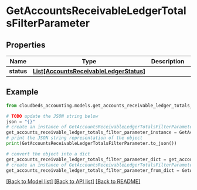 # GetAccountsReceivableLedgerTotalsFilterParameter


## Properties

Name | Type | Description | Notes
------------ | ------------- | ------------- | -------------
**status** | [**List[AccountsReceivableLedgerStatus]**](AccountsReceivableLedgerStatus.md) |  | [optional] 

## Example

```python
from cloudbeds_accounting.models.get_accounts_receivable_ledger_totals_filter_parameter import GetAccountsReceivableLedgerTotalsFilterParameter

# TODO update the JSON string below
json = "{}"
# create an instance of GetAccountsReceivableLedgerTotalsFilterParameter from a JSON string
get_accounts_receivable_ledger_totals_filter_parameter_instance = GetAccountsReceivableLedgerTotalsFilterParameter.from_json(json)
# print the JSON string representation of the object
print(GetAccountsReceivableLedgerTotalsFilterParameter.to_json())

# convert the object into a dict
get_accounts_receivable_ledger_totals_filter_parameter_dict = get_accounts_receivable_ledger_totals_filter_parameter_instance.to_dict()
# create an instance of GetAccountsReceivableLedgerTotalsFilterParameter from a dict
get_accounts_receivable_ledger_totals_filter_parameter_from_dict = GetAccountsReceivableLedgerTotalsFilterParameter.from_dict(get_accounts_receivable_ledger_totals_filter_parameter_dict)
```
[[Back to Model list]](../README.md#documentation-for-models) [[Back to API list]](../README.md#documentation-for-api-endpoints) [[Back to README]](../README.md)


